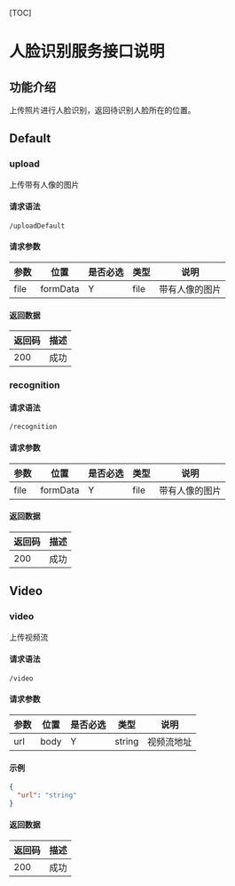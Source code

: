 [TOC]

# 人脸识别服务接口说明
## 功能介绍

上传照片进行人脸识别，返回待识别人脸所在的位置。

## Default

### upload

上传带有人像的图片
#### 请求语法

```
/uploadDefault
```

#### 请求参数

|参数 |位置 | 是否必选 | 类型 | 说明 |
|-----|-----|----|------|-----|
|file | formData |Y| file | 带有人像的图片 |

#### 返回数据

|返回码 |描述|
|-----|-----|
|200 | 成功 |


### recognition
#### 请求语法

```
/recognition
```

#### 请求参数

|参数 |位置 | 是否必选 | 类型 | 说明 |
|-----|-----|----|------|-----|
|file | formData |Y| file | 带有人像的图片 |

#### 返回数据
|返回码 |描述|
|-----|-----|
|200 | 成功 |

## Video

### video
上传视频流
#### 请求语法

```
/video
```

#### 请求参数

|参数 |位置 | 是否必选 | 类型 | 说明 |
|-----|-----|----|------|-----|
| url | body |Y | string | 视频流地址 |

#### 示例
```json
{
  "url": "string"
}
```

#### 返回数据
|返回码 |描述|
|-----|-----|
|200 | 成功 |


